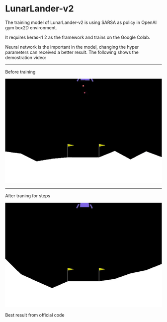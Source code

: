 # LunarLander-v2

The training model of LunarLander-v2 is using SARSA as policy in OpenAI gym box2D environment.

It requires keras-rl 2 as the framework and trains on the Google Colab.

Neural network is the important in the model, changing the hyper parameters can received a better result. The following shows the demostration video:

---

Before training

![aaa](https://github.com/susannawcl1120/LunarLander-v2/blob/master/ezgif.com-video-to-gif.gif)

---

After traning for steps

![bbb](https://github.com/susannawcl1120/LunarLander-v2/blob/master/lunarLander_best_result.gif)

Best result from official code

